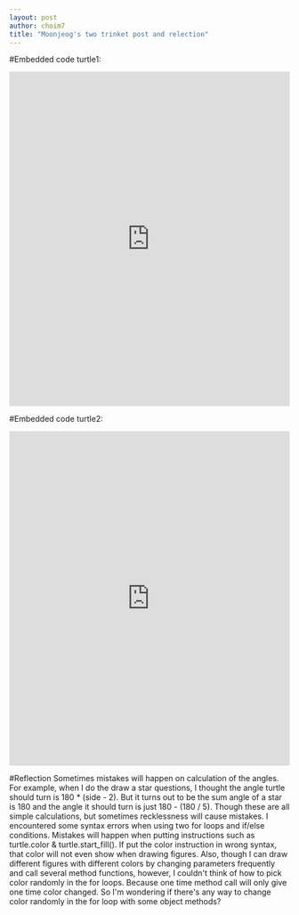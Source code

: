 ```yaml
---
layout: post
author: choim7
title: "Moonjeog's two trinket post and relection"
---
```


#Embedded code turtle1:
<iframe src="https://trinket.io/embed/python/2d5331231e" width="100%" height="600" frameborder="0" marginwidth="0" marginheight="0" allowfullscreen></iframe>

#Embedded code turtle2:
<iframe src="https://trinket.io/embed/python/5e546bc310" width="100%" height="600" frameborder="0" marginwidth="0" marginheight="0" allowfullscreen></iframe>

#Reflection
Sometimes mistakes will happen on calculation of the angles. For example, when I do the draw a star questions, I thought the angle turtle should turn is 180 * (side - 2). But it turns out to be the sum angle of a star is 180 and the angle it should turn is just 180 - (180 / 5). Though these are all simple calculations, but sometimes recklessness will cause mistakes.
I encountered some syntax errors when using two for loops and if/else conditions. Mistakes will happen when putting instructions such as turtle.color & turtle.start_fill(). If put the color instruction in wrong syntax, that color will not even show when drawing figures. Also, though I can draw different figures with different colors by changing parameters frequently 
and call several method functions, however, I couldn't think of how to pick color randomly in the for loops. Because one time method call will only give one time color changed. So I'm wondering if there's any way to change color randomly in the for loop with some object methods? 
